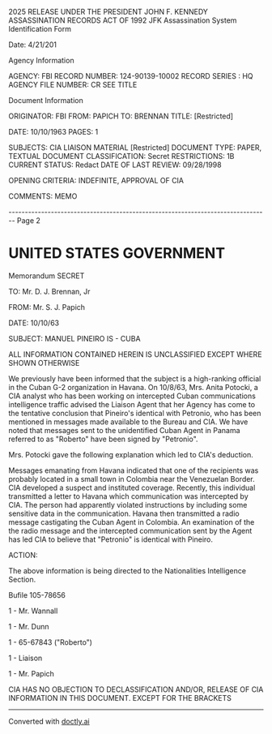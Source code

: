 2025 RELEASE UNDER THE PRESIDENT JOHN F. KENNEDY ASSASSINATION RECORDS ACT OF 1992
JFK Assassination System
Identification Form

Date: 4/21/201

Agency Information

AGENCY: FBI
RECORD NUMBER: 124-90139-10002
RECORD SERIES : HQ
AGENCY FILE NUMBER: CR SEE TITLE

Document Information

ORIGINATOR: FBI
FROM: PAPICH
TO: BRENNAN
TITLE: [Restricted]

DATE: 10/10/1963
PAGES: 1

SUBJECTS: CIA LIAISON MATERIAL
 [Restricted]
DOCUMENT TYPE: PAPER, TEXTUAL DOCUMENT
CLASSIFICATION: Secret
RESTRICTIONS: 1B
CURRENT STATUS: Redact
DATE OF LAST REVIEW: 09/28/1998

OPENING CRITERIA: INDEFINITE, APPROVAL OF CIA

COMMENTS: MEMO

-------------------------------------------------------------------------------- Page 2

# UNITED STATES GOVERNMENT

Memorandum SECRET

TO: Mr. D. J. Brennan, Jr

FROM: Mr. S. J. Papich

DATE: 10/10/63

SUBJECT: MANUEL PINEIRO
IS - CUBA

ALL INFORMATION CONTAINED
HEREIN IS UNCLASSIFIED EXCEPT
WHERE SHOWN OTHERWISE

We previously have been informed that the subject is a high-ranking official in the Cuban G-2 organization in Havana. On
10/8/63, Mrs. Anita Potocki, a CIA analyst who has been working on intercepted Cuban communications intelligence traffic advised the Liaison Agent that her Agency has come to the tentative conclusion that Pineiro's identical with Petronio, who has been mentioned in messages made available to the Bureau and CIA. We have noted that messages sent to the unidentified Cuban Agent in Panama referred to as "Roberto" have been signed by "Petronio".

Mrs. Potocki gave the following explanation which led to CIA's deduction.

Messages emanating from Havana indicated that one of the recipients was probably located in a small town in Colombia near the Venezuelan Border. CIA developed a suspect and instituted coverage. Recently, this individual transmitted a letter to Havana which communication was intercepted by CIA. The person had apparently violated instructions by including some sensitive data in the communication. Havana then transmitted a radio message castigating the Cuban Agent in Colombia. An examination of the the radio message and the intercepted communication sent by the Agent has led CIA to believe that "Petronio" is identical with Pineiro.

ACTION:

The above information is being directed to the Nationalities Intelligence Section.

Bufile 105-78656

1 - Mr. Wannall

1 - Mr. Dunn

1 - 65-67843 ("Roberto")

1 - Liaison

1 - Mr. Papich

CIA HAS NO OBJECTION TO
DECLASSIFICATION AND/OR,
RELEASE OF CIA INFORMATION
IN THIS DOCUMENT. EXCEPT FOR THE BRACKETS


---
Converted with [doctly.ai](https://doctly.ai)
